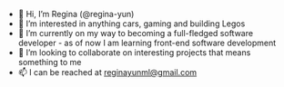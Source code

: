 - 👋 Hi, I’m Regina (@regina-yun)
- 👀 I’m interested in anything cars, gaming and building Legos
- 🌱 I’m currently on my way to becoming a full-fledged software developer - as of now I am learning front-end software development
- 💞️ I’m looking to collaborate on interesting projects that means something to me
- 📫 I can be reached at reginayunml@gmail.com

<!---
regina-yun/regina-yun is a ✨ special ✨ repository because its `README.md` (this file) appears on your GitHub profile.
You can click the Preview link to take a look at your changes.
--->

